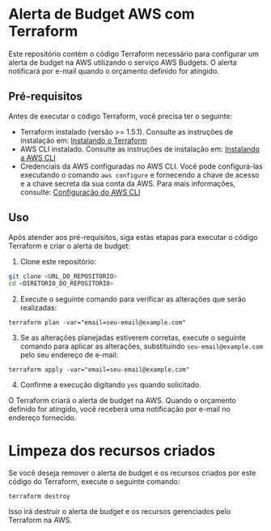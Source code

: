 # Alerta de Budget AWS com Terraform

Este repositório contém o código Terraform necessário para configurar um alerta de budget na AWS utilizando o serviço AWS Budgets. O alerta notificará por e-mail quando o orçamento definido for atingido.

## Pré-requisitos

Antes de executar o código Terraform, você precisa ter o seguinte:

- Terraform instalado (versão >= 1.5.1). Consulte as instruções de instalação em: [Instalando o Terraform](https://learn.hashicorp.com/tutorials/terraform/install-cli)
- AWS CLI instalado. Consulte as instruções de instalação em: [Instalando a AWS CLI](https://docs.aws.amazon.com/cli/latest/userguide/cli-configure-quickstart.html)
- Credenciais da AWS configuradas no AWS CLI. Você pode configurá-las executando o comando `aws configure` e fornecendo a chave de acesso e a chave secreta da sua conta da AWS. Para mais informações, consulte: [Configuração do AWS CLI](https://docs.aws.amazon.com/cli/latest/userguide/cli-configure-quickstart.html)

## Uso

Após atender aos pré-requisitos, siga estas etapas para executar o código Terraform e criar o alerta de budget:

1.  Clone este repositório:

```bash
git clone <URL_DO_REPOSITORIO>
cd <DIRETORIO_DO_REPOSITORIO>
```

2. Execute o seguinte comando para verificar as alterações que serão realizadas:

```
terraform plan -var="email=seu-email@example.com"
```

3. Se as alterações planejadas estiverem corretas, execute o seguinte comando para aplicar as alterações, substituindo `seu-email@example.com` pelo seu endereço de e-mail:

```
terraform apply -var="email=seu-email@example.com"
```

4. Confirme a execução digitando `yes` quando solicitado.

O Terraform criará o alerta de budget na AWS. Quando o orçamento definido for atingido, você receberá uma notificação por e-mail no endereço fornecido.

# Limpeza dos recursos criados

Se você deseja remover o alerta de budget e os recursos criados por este código do Terraform, execute o seguinte comando:

```
terraform destroy
```

Isso irá destruir o alerta de budget e os recursos gerenciados pelo Terraform na AWS.